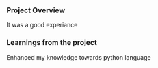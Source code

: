 ### Project Overview

 It was a good experiance


### Learnings from the project

 Enhanced my knowledge towards python language


